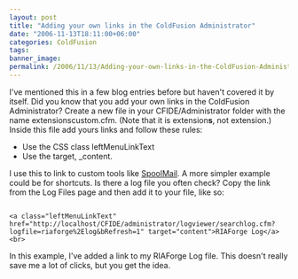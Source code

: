 ```yaml
---
layout: post
title: "Adding your own links in the ColdFusion Administrator"
date: "2006-11-13T18:11:00+06:00"
categories: ColdFusion 
tags: 
banner_image: 
permalink: /2006/11/13/Adding-your-own-links-in-the-ColdFusion-Administrator
---
```


I've mentioned this in a few blog entries before but haven't covered it by itself. Did you know that you add your own links in the ColdFusion Administrator? Create a new file in your CFIDE/Administrator folder with the name extensionscustom.cfm. (Note that it is extension<b>s</b>, not extension.) Inside this file add yours links and follow these rules:

<ul>
<li>Use the CSS class leftMenuLinkText
<li>Use the target, _content.
</ul>

I use this to link to custom tools like <a href="http://ray.camdenfamily.com/projects/spoolmail/">SpoolMail</a>. A more simpler example could be for shortcuts. Is there a log file you often check? Copy the link from the Log Files page and then add it to your file, like so:

<code>
&lt;a class="leftMenuLinkText" href="http://localhost/CFIDE/administrator/logviewer/searchlog.cfm?logfile=riaforge%2Elog&bRefresh=1" target="content"&gt;RIAForge Log&lt;/a&gt;&lt;br&gt;
</code>

In this example, I've added a link to my RIAForge Log file. This doesn't really save me a lot of clicks, but you get the idea.